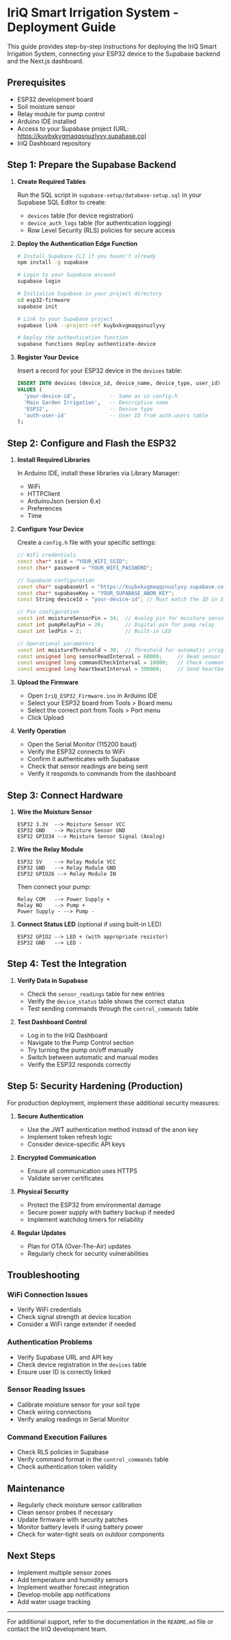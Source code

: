 # IriQ Smart Irrigation System - Deployment Guide

This guide provides step-by-step instructions for deploying the IriQ Smart Irrigation System, connecting your ESP32 device to the Supabase backend and the Next.js dashboard.

## Prerequisites

- ESP32 development board
- Soil moisture sensor
- Relay module for pump control
- Arduino IDE installed
- Access to your Supabase project (URL: https://kuybxkvgmaqqsnuzlyvy.supabase.co)
- IriQ Dashboard repository

## Step 1: Prepare the Supabase Backend

1. **Create Required Tables**
   
   Run the SQL script in `supabase-setup/database-setup.sql` in your Supabase SQL Editor to create:
   - `devices` table (for device registration)
   - `device_auth_logs` table (for authentication logging)
   - Row Level Security (RLS) policies for secure access

2. **Deploy the Authentication Edge Function**

   ```bash
   # Install Supabase CLI if you haven't already
   npm install -g supabase

   # Login to your Supabase account
   supabase login

   # Initialize Supabase in your project directory
   cd esp32-firmware
   supabase init

   # Link to your Supabase project
   supabase link --project-ref kuybxkvgmaqqsnuzlyvy

   # Deploy the authentication function
   supabase functions deploy authenticate-device
   ```

3. **Register Your Device**

   Insert a record for your ESP32 device in the `devices` table:

   ```sql
   INSERT INTO devices (device_id, device_name, device_type, user_id)
   VALUES (
     'your-device-id',           -- Same as in config.h
     'Main Garden Irrigation',   -- Descriptive name
     'ESP32',                    -- Device type
     'auth-user-id'              -- User ID from auth.users table
   );
   ```

## Step 2: Configure and Flash the ESP32

1. **Install Required Libraries**

   In Arduino IDE, install these libraries via Library Manager:
   - WiFi
   - HTTPClient
   - ArduinoJson (version 6.x)
   - Preferences
   - Time

2. **Configure Your Device**

   Create a `config.h` file with your specific settings:

   ```cpp
   // WiFi credentials
   const char* ssid = "YOUR_WIFI_SSID";
   const char* password = "YOUR_WIFI_PASSWORD";

   // Supabase configuration
   const char* supabaseUrl = "https://kuybxkvgmaqqsnuzlyvy.supabase.co";
   const char* supabaseKey = "YOUR_SUPABASE_ANON_KEY";
   const String deviceId = "your-device-id"; // Must match the ID in Supabase

   // Pin configuration
   const int moistureSensorPin = 34;  // Analog pin for moisture sensor
   const int pumpRelayPin = 26;       // Digital pin for pump relay
   const int ledPin = 2;              // Built-in LED

   // Operational parameters
   const int moistureThreshold = 30;  // Threshold for automatic irrigation (0-100%)
   const unsigned long sensorReadInterval = 60000;     // Read sensor every 1 minute
   const unsigned long commandCheckInterval = 10000;   // Check commands every 10 seconds
   const unsigned long heartbeatInterval = 300000;     // Send heartbeat every 5 minutes
   ```

3. **Upload the Firmware**

   - Open `IriQ_ESP32_Firmware.ino` in Arduino IDE
   - Select your ESP32 board from Tools > Board menu
   - Select the correct port from Tools > Port menu
   - Click Upload

4. **Verify Operation**

   - Open the Serial Monitor (115200 baud)
   - Verify the ESP32 connects to WiFi
   - Confirm it authenticates with Supabase
   - Check that sensor readings are being sent
   - Verify it responds to commands from the dashboard

## Step 3: Connect Hardware

1. **Wire the Moisture Sensor**

   ```
   ESP32 3.3V  --> Moisture Sensor VCC
   ESP32 GND   --> Moisture Sensor GND
   ESP32 GPIO34 --> Moisture Sensor Signal (Analog)
   ```

2. **Wire the Relay Module**

   ```
   ESP32 5V    --> Relay Module VCC
   ESP32 GND   --> Relay Module GND
   ESP32 GPIO26 --> Relay Module IN
   ```

   Then connect your pump:
   ```
   Relay COM   --> Power Supply +
   Relay NO    --> Pump +
   Power Supply - --> Pump -
   ```

3. **Connect Status LED** (optional if using built-in LED)

   ```
   ESP32 GPIO2 --> LED + (with appropriate resistor)
   ESP32 GND   --> LED -
   ```

## Step 4: Test the Integration

1. **Verify Data in Supabase**

   - Check the `sensor_readings` table for new entries
   - Verify the `device_status` table shows the correct status
   - Test sending commands through the `control_commands` table

2. **Test Dashboard Control**

   - Log in to the IriQ Dashboard
   - Navigate to the Pump Control section
   - Try turning the pump on/off manually
   - Switch between automatic and manual modes
   - Verify the ESP32 responds correctly

## Step 5: Security Hardening (Production)

For production deployment, implement these additional security measures:

1. **Secure Authentication**
   - Use the JWT authentication method instead of the anon key
   - Implement token refresh logic
   - Consider device-specific API keys

2. **Encrypted Communication**
   - Ensure all communication uses HTTPS
   - Validate server certificates

3. **Physical Security**
   - Protect the ESP32 from environmental damage
   - Secure power supply with battery backup if needed
   - Implement watchdog timers for reliability

4. **Regular Updates**
   - Plan for OTA (Over-The-Air) updates
   - Regularly check for security vulnerabilities

## Troubleshooting

### WiFi Connection Issues
- Verify WiFi credentials
- Check signal strength at device location
- Consider a WiFi range extender if needed

### Authentication Problems
- Verify Supabase URL and API key
- Check device registration in the `devices` table
- Ensure user ID is correctly linked

### Sensor Reading Issues
- Calibrate moisture sensor for your soil type
- Check wiring connections
- Verify analog readings in Serial Monitor

### Command Execution Failures
- Check RLS policies in Supabase
- Verify command format in the `control_commands` table
- Check authentication token validity

## Maintenance

- Regularly check moisture sensor calibration
- Clean sensor probes if necessary
- Update firmware with security patches
- Monitor battery levels if using battery power
- Check for water-tight seals on outdoor components

## Next Steps

- Implement multiple sensor zones
- Add temperature and humidity sensors
- Implement weather forecast integration
- Develop mobile app notifications
- Add water usage tracking

---

For additional support, refer to the documentation in the `README.md` file or contact the IriQ development team.
